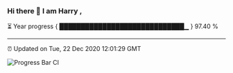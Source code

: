 ### Hi there 👋 I am Harry , 

⏳ Year progress { █████████████████████████████▁ } 97.40 %

---

⏰ Updated on Tue, 22 Dec 2020 12:01:29 GMT

![Progress Bar CI](https://github.com/duykhang68/duykhang68/workflows/Progress%20Bar%20CI/badge.svg)
